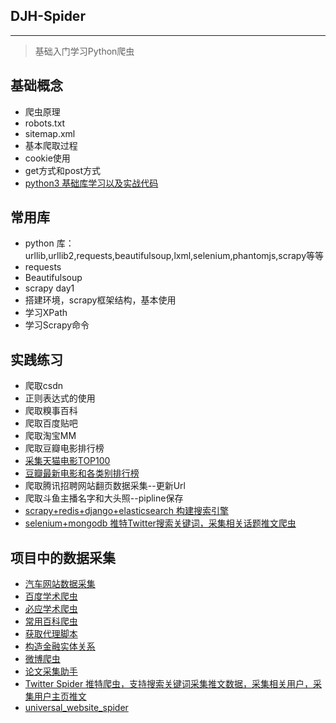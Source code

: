 ## DJH-Spider
---

>基础入门学习Python爬虫

## 基础概念
- 爬虫原理
- robots.txt
- sitemap.xml
- 基本爬取过程
- cookie使用
- get方式和post方式
- [python3 基础库学习以及实战代码](https://github.com/jasonhavenD/python3_course_code)

## 常用库
- python 库：urllib,urllib2,requests,beautifulsoup,lxml,selenium,phantomjs,scrapy等等
- requests
- Beautifulsoup
- scrapy day1
- 搭建环境，scrapy框架结构，基本使用
- 学习XPath
- 学习Scrapy命令

## 实践练习
- 爬取csdn
- 正则表达式的使用
- 爬取糗事百科
- 爬取百度贴吧
- 爬取淘宝MM
- 爬取豆瓣电影排行榜
- [采集天猫电影TOP100](https://github.com/jasonhavenD/DJH-Spider/blob/master/%E5%AE%9E%E6%88%98/%E5%A4%A9%E7%8C%AB%E7%94%B5%E5%BD%B1top100.ipynb)
- [豆瓣最新电影和各类别排行榜](https://github.com/jasonhavenD/DJH-Spider/blob/master/douban_movies_leaderboard.py)
- 爬取腾讯招聘网站翻页数据采集--更新Url
- 爬取斗鱼主播名字和大头照--pipline保存
- [scrapy+redis+django+elasticsearch 构建搜索引擎](https://github.com/ImportMe/scrapy_redis_elasticsearch)
- [selenium+mongodb 推特Twitter搜索关键词，采集相关话题推文爬虫](https://github.com/jasonhavenD/DJH-Spider/blob/master/%E5%AE%9E%E6%88%98/twitter.ipynb)

## 项目中的数据采集
- [汽车网站数据采集](https://github.com/jasonhavenD/DJH-CarCrawler)
- [百度学术爬虫](https://github.com/jasonhavenD/Scholar)
- [必应学术爬虫](https://github.com/jasonhavenD/Scholar)
- [常用百科爬虫](https://github.com/jasonhavenD/Baike)
- [获取代理脚本](https://github.com/jasonhavenD/DJH-Spider/blob/master/gen_proxy.py)
- [构造金融实体关系](https://github.com/jasonhavenD/financial_entity_construction)
- [微博爬虫](https://github.com/jasonhavenD/Weibo)
- [论文采集助手](https://github.com/jasonhavenD/paperassist)
- [Twitter Spider 推特爬虫，支持搜索关键词采集推文数据，采集相关用户，采集用户主页推文](https://github.com/jasonhavenD/TwitterSpider)
- [universal_website_spider](https://github.com/jasonhavenD/universal_website_spider)
